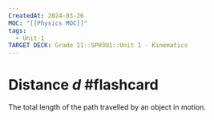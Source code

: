 ```yaml
---
CreatedAt: 2024-03-26
MOC: "[[Physics MOC]]"
tags:
  - Unit-1
TARGET DECK: Grade 11::SPH3U1::Unit 1 - Kinematics
---
```


# Distance $d$  #flashcard 
The total length of the path travelled by an object in motion.
<!--ID: 1718370433198-->
